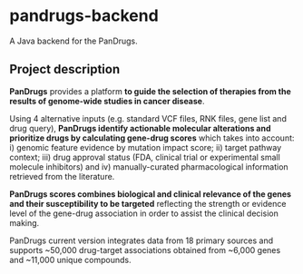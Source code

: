# pandrugs-backend
A Java backend for the PanDrugs.

## Project description
**PanDrugs** provides a platform **to guide the selection of therapies from the results of genome-wide studies in cancer 
disease**.

Using 4 alternative inputs (e.g. standard VCF files, RNK files, gene list and drug query), **PanDrugs identify
actionable molecular alterations and prioritize drugs by calculating gene-drug scores** which takes into account:
i) genomic feature evidence by mutation impact score; ii) target pathway context; iii) drug approval status (FDA,
clinical trial or experimental small molecule inhibitors) and iv) manually-curated pharmacological information retrieved
from the literature.

**PanDrugs scores combines biological and clinical relevance of the genes and their susceptibility to be targeted**
reflecting the strength or evidence level of the gene-drug association in order to assist the clinical decision making.

PanDrugs current version integrates data from 18 primary sources and supports ~50,000 drug-target associations obtained
from ~6,000 genes and ~11,000 unique compounds.